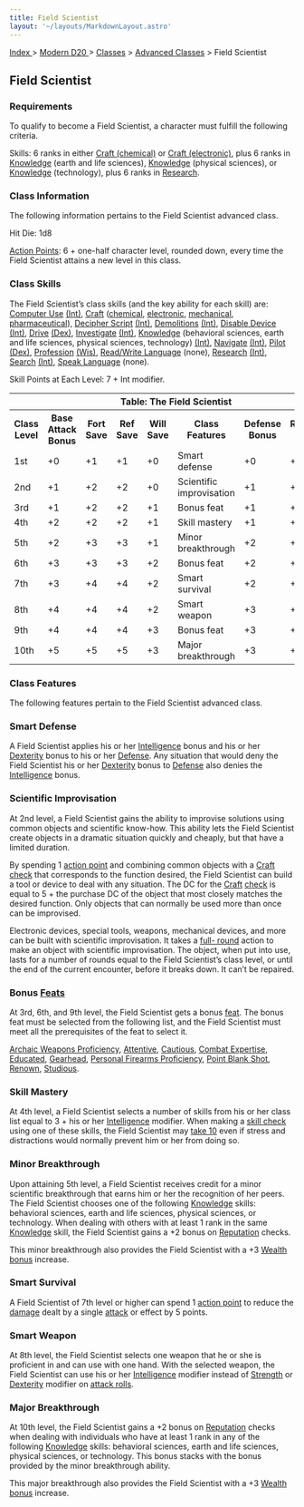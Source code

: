 ```yaml
---
title: Field Scientist
layout: '~/layouts/MarkdownLayout.astro'
---
```


[ Index ](/) > [ Modern D20 ](/modern.d20.srd) > [Classes](/modern.d20.srd/classes) > [Advanced Classes](/modern.d20.srd/classes/advanced) > Field Scientist

## Field Scientist

### Requirements

To qualify to become a Field Scientist, a character must fulfill the following
criteria.

Skills: 6 ranks in either [Craft (chemical)](/modern.d20.srd/skills/craft.chemical) or [Craft (electronic)](/modern.d20.srd/skills/craft.electronic), plus 6 ranks in
[Knowledge](/modern.d20.srd/skills/knowledge) (earth and life sciences),
[Knowledge](/modern.d20.srd/skills/knowledge) (physical sciences), or
[Knowledge](/modern.d20.srd/skills/knowledge) (technology), plus 6 ranks in
[Research](/modern.d20.srd/skills/research).

### Class Information

The following information pertains to the Field Scientist ­advanced class.

Hit Die: 1d8

[Action Points](/modern.d20.srd/basics/action.points): 6 + one-half character
level, rounded down, every time the Field Scientist attains a new level in
this class.

### Class Skills

The Field Scientist’s class skills (and the key ability for each skill) are:
[Computer Use](/modern.d20.srd/skills/computer.use)
[(Int)](/modern.d20.srd/basics/ability.scores),
[Craft](/modern.d20.srd/skills/craft)
([chemical](/modern.d20.srd/skills/craft.chemical),
[electronic](/modern.d20.srd/skills/craft.electronic),
[mechanical](/modern.d20.srd/skills/craft.mechanical),
[pharmaceutical](/modern.d20.srd/skills/craft.pharmaceutical)), [Decipher Script](/modern.d20.srd/skills/decipher.script)
[(Int)](/modern.d20.srd/basics/ability.scores),
[Demolitions](/modern.d20.srd/skills/demolitions)
[(Int)](/modern.d20.srd/basics/ability.scores), [Disable Device](/modern.d20.srd/skills/disable.device)
[(Int)](/modern.d20.srd/basics/ability.scores),
[Drive](/modern.d20.srd/skills/drive)
[(Dex)](/modern.d20.srd/basics/ability.scores),
[Investigate](/modern.d20.srd/skills/investigate)
[(Int)](/modern.d20.srd/basics/ability.scores),
[Knowledge](/modern.d20.srd/skills/knowledge) (behavioral sciences, earth and
life sciences, physical sciences, technology)
[(Int)](/modern.d20.srd/basics/ability.scores),
[Navigate](/modern.d20.srd/skills/navigate)
[(Int)](/modern.d20.srd/basics/ability.scores),
[Pilot](/modern.d20.srd/skills/pilot)
[(Dex)](/modern.d20.srd/basics/ability.scores),
[Profession](/modern.d20.srd/skills/profession)
[(Wis)](/modern.d20.srd/basics/ability.scores), [Read/Write Language](/modern.d20.srd/skills/read.write.language) (none),
[Research](/modern.d20.srd/skills/research)
[(Int)](/modern.d20.srd/basics/ability.scores),
[Search](/modern.d20.srd/skills/search)
[(Int)](/modern.d20.srd/basics/ability.scores), [Speak Language](/modern.d20.srd/skills/speak.language) (none).

Skill Points at Each Level: 7 + Int modifier.


<table><th colspan="8">Table: The Field Scientist</th> <tr> <th>Class Level</th><th>Base Attack Bonus</th><th>Fort Save</th><th>Ref Save</th><th>Will Save</th><th>Class Features</th><th>Defense Bonus</th><th>Reputation Bonus</th> </tr> <tr><td>1st</td><td>+0</td><td>+1</td><td>+1</td><td>+0</td><td>Smart defense</td><td>+0</td><td>+0</td></tr> <tr class="shaded"><td>2nd</td><td>+1</td><td>+2</td><td>+2</td><td>+0</td><td>Scientific improvisation</td><td>+1</td><td>+0</td></tr> <tr><td>3rd</td><td>+1</td><td>+2</td><td>+2</td><td>+1</td><td>Bonus feat</td><td>+1</td><td>+1</td></tr> <tr class="shaded"><td>4th</td><td>+2</td><td>+2</td><td>+2</td><td>+1</td><td>Skill mastery</td><td>+1</td><td>+1</td></tr> <tr><td>5th</td><td>+2</td><td>+3</td><td>+3</td><td>+1</td><td>Minor breakthrough</td><td>+2</td><td>+1</td></tr> <tr class="shaded"><td>6th</td><td>+3</td><td>+3</td><td>+3</td><td>+2</td><td>Bonus feat</td><td>+2</td><td>+2</td></tr> <tr><td>7th</td><td>+3</td><td>+4</td><td>+4</td><td>+2</td><td>Smart survival</td><td>+2</td><td>+2</td></tr> <tr class="shaded"><td>8th</td><td>+4</td><td>+4</td><td>+4</td><td>+2</td><td>Smart weapon</td><td>+3</td><td>+2</td></tr> <tr><td>9th</td><td>+4</td><td>+4</td><td>+4</td><td>+3</td><td>Bonus feat</td><td>+3</td><td>+3</td></tr> <tr class="shaded"><td>10th</td><td>+5</td><td>+5</td><td>+5</td><td>+3</td><td>Major breakthrough</td><td>+3</td><td>+3</td></tr> </table>


### Class Features

The following features pertain to the Field Scientist advanced class.

### Smart Defense

A Field Scientist applies his or her
[Intelligence](/modern.d20.srd/basics/ability.scores) bonus and his or her
[Dexterity](/modern.d20.srd/basics/ability.scores) bonus to his or her
[Defense](/modern.d20.srd/combat/defense). Any situation that would deny the
Field Scientist his or her [Dexterity](/modern.d20.srd/basics/ability.scores)
bonus to [Defense](/modern.d20.srd/combat/defense) also denies the
[Intelligence](/modern.d20.srd/basics/ability.scores) bonus.

### Scientific Improvisation

At 2nd level, a Field Scientist gains the ability to improvise solutions using
common objects and scientific know-how. This ability lets the Field Scientist
create objects in a dramatic situation quickly and cheaply, but that have a
limited duration.

By spending 1 [action point](/modern.d20.srd/basics/action.points) and
combining common objects with a [Craft](/modern.d20.srd/skills/craft)
[check](/modern.d20.srd/skills/skill.basics) that corresponds to the
function desired, the Field Scientist can build a tool or device to deal with
any situation. The DC for the [Craft](/modern.d20.srd/skills/craft)
[check](/modern.d20.srd/skills/skill.basics) is equal to 5 + the
purchase DC of the object that most closely matches the desired function. Only
objects that can normally be used more than once can be improvised.

Electronic devices, special tools, weapons, mechanical devices, and more can
be built with scientific improvisation. It takes a [full- round](/modern.d20.srd/combat/full.round.actions) action to make an object
with scientific improvisation. The object, when put into use, lasts for a
number of rounds equal to the Field Scientist’s class level, or until the end
of the current encounter, before it breaks down. It can’t be repaired.

### Bonus [Feats](/modern.d20.srd/feats)

At 3rd, 6th, and 9th level, the Field Scientist gets a bonus
[feat](/modern.d20.srd/feats). The bonus feat must be selected from the
following list, and the Field Scientist must meet all the prerequisites of the
feat to select it.

[Archaic Weapons Proficiency](/modern.d20.srd/feats/archaic.weapons.proficiency),
[Attentive](/modern.d20.srd/feats/attentive),
[Cautious](/modern.d20.srd/feats/cautious), [Combat Expertise](/modern.d20.srd/feats/combat.expertise),
[Educated](/modern.d20.srd/feats/educated),
[Gearhead](/modern.d20.srd/feats/gearhead), [Personal Firearms Proficiency](/modern.d20.srd/feats/personal.firearms.proficiency), [Point Blank Shot](/modern.d20.srd/feats/point.blank.shot),
[Renown](/modern.d20.srd/feats/renown),
[Studious](/modern.d20.srd/feats/studious).

### Skill Mastery

At 4th level, a Field Scientist selects a number of skills from his or her
class list equal to 3 + his or her
[Intelligence](/modern.d20.srd/basics/ability.scores) modifier. When making a
[skill check](/modern.d20.srd/skills/skill.basics) using one of
these skills, the Field Scientist may [take 10](/modern.d20.srd/skills/skill.basics) even if stress and
distractions would normally prevent him or her from doing so.

### Minor Breakthrough

Upon attaining 5th level, a Field Scientist receives credit for a minor
scientific breakthrough that earns him or her the recognition of her peers.
The Field Scientist chooses one of the following
[Knowledge](/modern.d20.srd/skills/knowledge) skills: behavioral sciences,
earth and life sciences, physical sciences, or technology. When dealing with
others with at least 1 rank in the same
[Knowledge](/modern.d20.srd/skills/knowledge) skill, the Field Scientist gains
a +2 bonus on [Reputation](/modern.d20.srd/reputation) checks.

This minor breakthrough also provides the Field Scientist with a +3 [Wealth bonus](/modern.d20.srd/wealth/wealth.bonus) increase.

### Smart Survival

A Field Scientist of 7th level or higher can spend 1 [action point](/modern.d20.srd/basics/action.points) to reduce the
[damage](/modern.d20.srd/combat/damage) dealt by a single
[attack](/modern.d20.srd/combat/attack.roll) or effect by 5 points.

### Smart Weapon

At 8th level, the Field Scientist selects one weapon that he or she is
proficient in and can use with one hand. With the selected weapon, the Field
Scientist can use his or her
[Intelligence](/modern.d20.srd/basics/ability.scores) modifier instead of
[Strength](/modern.d20.srd/basics/ability.scores) or
[Dexterity](/modern.d20.srd/basics/ability.scores) modifier on [attack rolls](/modern.d20.srd/combat/attack.roll).

### Major Breakthrough

At 10th level, the Field Scientist gains a +2 bonus on
[Reputation](/modern.d20.srd/reputation) checks when dealing with individuals
who have at least 1 rank in any of the following
[Knowledge](/modern.d20.srd/skills/knowledge) skills: behavioral sciences,
earth and life sciences, physical sciences, or technology. This bonus stacks
with the bonus provided by the minor breakthrough ability.

This major breakthrough also provides the Field Scientist with a +3 [Wealth bonus](/modern.d20.srd/wealth/wealth.bonus) increase.


